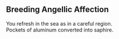 Breeding Angellic Affection
---------------------------
You refresh in the sea as in a careful region.  
Pockets of aluminum converted into saphire.  

